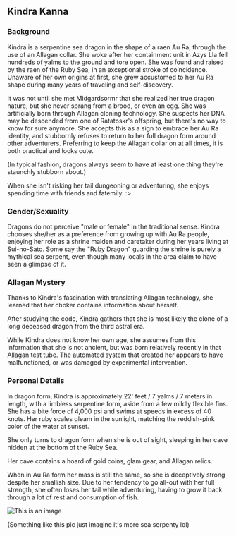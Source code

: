 ## Kindra Kanna

### Background

Kindra is a serpentine sea dragon in the shape of a raen Au Ra, through the use of an Allagan collar. She woke after her containment unit in Azys Lla fell hundreds of yalms to the ground and tore open. She was found and raised by the raen of the Ruby Sea, in an exceptional stroke of coincidence. Unaware of her own origins at first, she grew accustomed to her Au Ra shape during many years of traveling and self-discovery.

It was not until she met Midgardsormr that she realized her true dragon nature, but she never sprang from a brood, or even an egg. She was artificially born through Allagan cloning technology. She suspects her DNA may be descended from one of Ratatoskr's offspring, but there's no way to know for sure anymore. She accepts this as a sign to embrace her Au Ra identity, and stubbornly refuses to return to her full dragon form around other adventurers. Preferring to keep the Allagan collar on at all times, it is both practical and looks cute.

(In typical fashion, dragons always seem to have at least one thing they're staunchly stubborn about.)

When she isn't risking her tail dungeoning or adventuring, she enjoys spending time with friends and fatemily. :>

### Gender/Sexuality

Dragons do not perceive "male or female" in the traditional sense. Kindra chooses she/her as a preference from growing up with Au Ra people, enjoying her role as a shrine maiden and caretaker during her years living at Sui-no-Sato. Some say the "Ruby Dragon" guarding the shrine is purely a mythical sea serpent, even though many locals in the area claim to have seen a glimpse of it.

### Allagan Mystery

Thanks to Kindra's fascination with translating Allagan technology, she learned that her choker contains information about herself.

After studying the code, Kindra gathers that she is most likely the clone of a long deceased dragon from the third astral era.

While Kindra does not know her own age, she assumes from this information that she is not ancient, but was born relatively recently in that Allagan test tube. The automated system that created her appears to have malfunctioned, or was damaged by experimental intervention.

### Personal Details

In dragon form, Kindra is approximately 22' feet / 7 yalms / 7 meters in length, with a limbless serpentine form, aside from a few mildly flexible fins. She has a bite force of 4,000 psi and swims at speeds in excess of 40 knots. Her ruby scales gleam in the sunlight, matching the reddish-pink color of the water at sunset.

She only turns to dragon form when she is out of sight, sleeping in her cave hidden at the bottom of the Ruby Sea.

Her cave contains a hoard of gold coins, glam gear, and Allagan relics.

When in Au Ra form her mass is still the same, so she is deceptively strong despite her smallish size. Due to her tendency to go all-out with her full strength, she often loses her tail while adventuring, having to grow it back through a lot of rest and consumption of fish.

![This is an image](https://images-wixmp-ed30a86b8c4ca887773594c2.wixmp.com/f/bac900bd-3cc5-46a7-afae-e8f34a32393f/dcihtto-c5d8cdf9-52b5-4338-b7d8-81cfa323a594.jpg/v1/fill/w_1600,h_1883,q_75,strp/hunters_of_the_sea_by_x_celebril_x_dcihtto-fullview.jpg?token=eyJ0eXAiOiJKV1QiLCJhbGciOiJIUzI1NiJ9.eyJzdWIiOiJ1cm46YXBwOjdlMGQxODg5ODIyNjQzNzNhNWYwZDQxNWVhMGQyNmUwIiwiaXNzIjoidXJuOmFwcDo3ZTBkMTg4OTgyMjY0MzczYTVmMGQ0MTVlYTBkMjZlMCIsIm9iaiI6W1t7ImhlaWdodCI6Ijw9MTg4MyIsInBhdGgiOiJcL2ZcL2JhYzkwMGJkLTNjYzUtNDZhNy1hZmFlLWU4ZjM0YTMyMzkzZlwvZGNpaHR0by1jNWQ4Y2RmOS01MmI1LTQzMzgtYjdkOC04MWNmYTMyM2E1OTQuanBnIiwid2lkdGgiOiI8PTE2MDAifV1dLCJhdWQiOlsidXJuOnNlcnZpY2U6aW1hZ2Uub3BlcmF0aW9ucyJdfQ.uFOmKwoBFgfxl_2fGKG7qPX6Is-flG1S1KlfPL5m6kY)

(Something like this pic just imagine it's more sea serpenty lol)
